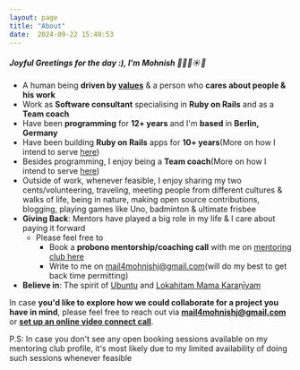 ```yaml
---
layout: page
title: "About"
date:  2024-09-22 15:40:53
---
```


##### Joyful Greetings for the day :), I'm Mohnish 🙂🌱🌷☀️🙏

- A human being **driven by [values](https://bit.ly/mohnish_human_and_engineering_values)** & a person who **cares about people & his work**
- Work as **Software consultant** specialising in **Ruby on Rails** and as a **Team coach**
- Have been **programming** for **12+ years** and I'm **based** in **Berlin, Germany**
- Have been building **Ruby on Rails** apps for **10+ years**(More on how I intend to serve [here](/being_of_service_as_a_rails_consultant))
- Besides programming, I enjoy being a **Team coach**(More on how I intend to serve [here](/being_of_service_as_a_team_coach))
- Outside of work, whenever feasible, I enjoy sharing my two cents/volunteering, traveling, meeting people from different cultures & walks of life, being in nature, making open source contributions, blogging, playing games like Uno, badminton & ultimate frisbee
- **Giving Back**: Mentors have played a big role in my life & I care about paying it forward
  - Please feel free to
    - Book a **probono mentorship/coaching call** with me on [mentoring club here](https://bit.ly/probono_coaching_mentoring_connect_with_mohnish)
    - Write to me on mail4mohnishj@gmail.com(will do my best to get back time permitting)
- **Believe in**: The spirit of [Ubuntu](https://www.youtube.com/watch?v=44xbZ8MN1uk) and [Lokahitam Mama Karaṇīyam](https://www.azhagi.com/motto-love-all-serve-all-help-ever-hurt-never.php)

In case **you'd like to explore how we could collaborate for a project you have in mind**, please feel free to reach out via **mail4mohnishj@gmail.com** or **[set up an online video connect call](https://calendly.com/sadhakforlife)**.

P.S: In case you don't see any open booking sessions available on my mentoring club profile, it's most likely due to my limited availability of doing such sessions whenever feasible

